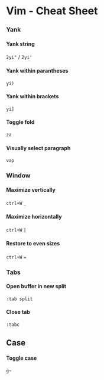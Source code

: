 # Vim - Cheat Sheet

### Yank

#### Yank string
`2yi"` / `2yi'`

#### Yank within parantheses
`yi)`

#### Yank within brackets
`yi]`

#### Toggle fold
`za`

#### Visually select paragraph
`vap`


### Window

#### Maximize vertically
`ctrl+W` `_`

#### Maximize horizontally
`ctrl+W` `|`

#### Restore to even sizes
`ctrl+W` `=`

### Tabs

#### Open buffer in new split
`:tab split`

#### Close tab
`:tabc`

## Case

#### Toggle case
`g~`
